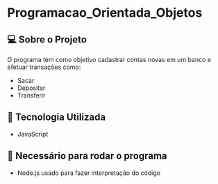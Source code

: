 # Programacao_Orientada_Objetos

## 💻 Sobre o Projeto

O programa tem como objetivo cadastrar contas novas em um banco e efetuar transações como:
* Sacar
* Depositar
* Transferir

## 📌 Tecnologia Utilizada

* JavaScript

## 📌 Necessário para rodar o programa

* Node.js usado para fazer interpretação do código
